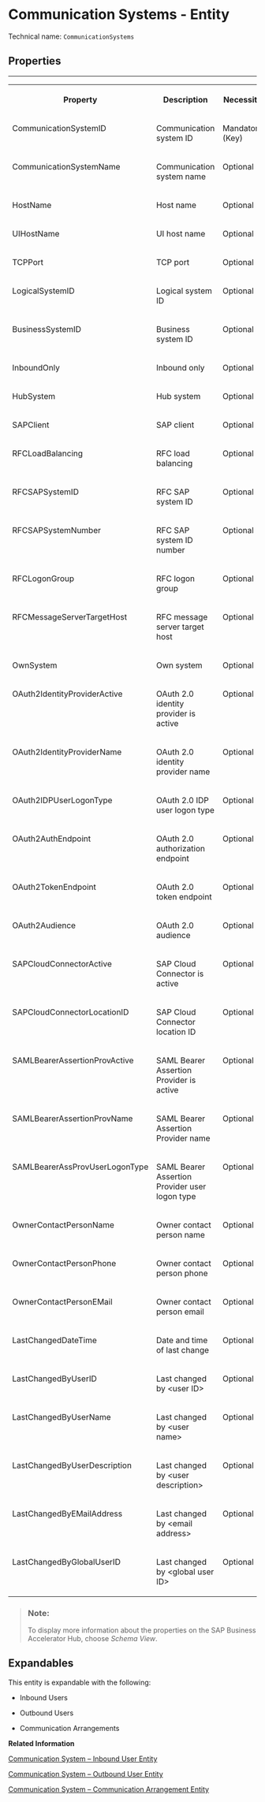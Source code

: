 <!-- loioe695a4a640a9455f9a3e18675d7084d0 -->

# Communication Systems - Entity





Technical name: `CommunicationSystems` 



<a name="loioe695a4a640a9455f9a3e18675d7084d0__CommunicationSystemsEntity"/>

## Properties

****


<table>
<tr>
<th valign="top">

Property

</th>
<th valign="top">

Description

</th>
<th valign="top">

Necessity

</th>
</tr>
<tr>
<td valign="top">

CommunicationSystemID

</td>
<td valign="top">

Communication system ID

</td>
<td valign="top">

Mandatory \(Key\)

</td>
</tr>
<tr>
<td valign="top">

CommunicationSystemName

</td>
<td valign="top">

Communication system name

</td>
<td valign="top">

Optional

</td>
</tr>
<tr>
<td valign="top">

HostName

</td>
<td valign="top">

Host name

</td>
<td valign="top">

Optional

</td>
</tr>
<tr>
<td valign="top">

UIHostName

</td>
<td valign="top">

UI host name

</td>
<td valign="top">

Optional

</td>
</tr>
<tr>
<td valign="top">

TCPPort

</td>
<td valign="top">

TCP port

</td>
<td valign="top">

Optional

</td>
</tr>
<tr>
<td valign="top">

LogicalSystemID

</td>
<td valign="top">

Logical system ID

</td>
<td valign="top">

Optional

</td>
</tr>
<tr>
<td valign="top">

BusinessSystemID

</td>
<td valign="top">

Business system ID

</td>
<td valign="top">

Optional

</td>
</tr>
<tr>
<td valign="top">

InboundOnly

</td>
<td valign="top">

Inbound only

</td>
<td valign="top">

Optional

</td>
</tr>
<tr>
<td valign="top">

HubSystem

</td>
<td valign="top">

Hub system

</td>
<td valign="top">

Optional

</td>
</tr>
<tr>
<td valign="top">

SAPClient

</td>
<td valign="top">

SAP client

</td>
<td valign="top">

Optional

</td>
</tr>
<tr>
<td valign="top">

RFCLoadBalancing

</td>
<td valign="top">

RFC load balancing

</td>
<td valign="top">

Optional

</td>
</tr>
<tr>
<td valign="top">

RFCSAPSystemID

</td>
<td valign="top">

RFC SAP system ID

</td>
<td valign="top">

Optional

</td>
</tr>
<tr>
<td valign="top">

RFCSAPSystemNumber

</td>
<td valign="top">

RFC SAP system ID number

</td>
<td valign="top">

Optional

</td>
</tr>
<tr>
<td valign="top">

RFCLogonGroup

</td>
<td valign="top">

RFC logon group

</td>
<td valign="top">

Optional

</td>
</tr>
<tr>
<td valign="top">

RFCMessageServerTargetHost

</td>
<td valign="top">

RFC message server target host

</td>
<td valign="top">

Optional

</td>
</tr>
<tr>
<td valign="top">

OwnSystem

</td>
<td valign="top">

Own system

</td>
<td valign="top">

Optional

</td>
</tr>
<tr>
<td valign="top">

OAuth2IdentityProviderActive

</td>
<td valign="top">

OAuth 2.0 identity provider is active

</td>
<td valign="top">

Optional

</td>
</tr>
<tr>
<td valign="top">

OAuth2IdentityProviderName

</td>
<td valign="top">

OAuth 2.0 identity provider name

</td>
<td valign="top">

Optional

</td>
</tr>
<tr>
<td valign="top">

OAuth2IDPUserLogonType

</td>
<td valign="top">

OAuth 2.0 IDP user logon type

</td>
<td valign="top">

Optional

</td>
</tr>
<tr>
<td valign="top">

OAuth2AuthEndpoint

</td>
<td valign="top">

OAuth 2.0 authorization endpoint

</td>
<td valign="top">

Optional

</td>
</tr>
<tr>
<td valign="top">

OAuth2TokenEndpoint

</td>
<td valign="top">

OAuth 2.0 token endpoint

</td>
<td valign="top">

Optional

</td>
</tr>
<tr>
<td valign="top">

OAuth2Audience

</td>
<td valign="top">

OAuth 2.0 audience

</td>
<td valign="top">

Optional

</td>
</tr>
<tr>
<td valign="top">

SAPCloudConnectorActive

</td>
<td valign="top">

SAP Cloud Connector is active

</td>
<td valign="top">

Optional

</td>
</tr>
<tr>
<td valign="top">

SAPCloudConnectorLocationID

</td>
<td valign="top">

SAP Cloud Connector location ID

</td>
<td valign="top">

Optional

</td>
</tr>
<tr>
<td valign="top">

SAMLBearerAssertionProvActive

</td>
<td valign="top">

SAML Bearer Assertion Provider is active

</td>
<td valign="top">

Optional

</td>
</tr>
<tr>
<td valign="top">

SAMLBearerAssertionProvName

</td>
<td valign="top">

SAML Bearer Assertion Provider name

</td>
<td valign="top">

Optional

</td>
</tr>
<tr>
<td valign="top">

SAMLBearerAssProvUserLogonType

</td>
<td valign="top">

SAML Bearer Assertion Provider user logon type

</td>
<td valign="top">

Optional

</td>
</tr>
<tr>
<td valign="top">

OwnerContactPersonName

</td>
<td valign="top">

Owner contact person name

</td>
<td valign="top">

Optional

</td>
</tr>
<tr>
<td valign="top">

OwnerContactPersonPhone

</td>
<td valign="top">

Owner contact person phone

</td>
<td valign="top">

Optional

</td>
</tr>
<tr>
<td valign="top">

OwnerContactPersonEMail

</td>
<td valign="top">

Owner contact person email

</td>
<td valign="top">

Optional

</td>
</tr>
<tr>
<td valign="top">

LastChangedDateTime

</td>
<td valign="top">

Date and time of last change

</td>
<td valign="top">

Optional

</td>
</tr>
<tr>
<td valign="top">

LastChangedByUserID

</td>
<td valign="top">

Last changed by <user ID\>

</td>
<td valign="top">

Optional

</td>
</tr>
<tr>
<td valign="top">

LastChangedByUserName

</td>
<td valign="top">

Last changed by <user name\>

</td>
<td valign="top">

Optional

</td>
</tr>
<tr>
<td valign="top">

LastChangedByUserDescription

</td>
<td valign="top">

Last changed by <user description\>

</td>
<td valign="top">

Optional

</td>
</tr>
<tr>
<td valign="top">

LastChangedByEMailAddress

</td>
<td valign="top">

Last changed by <email address\>

</td>
<td valign="top">

Optional

</td>
</tr>
<tr>
<td valign="top">

LastChangedByGlobalUserID

</td>
<td valign="top">

Last changed by <global user ID\>

</td>
<td valign="top">

Optional

</td>
</tr>
</table>



> ### Note:  
> To display more information about the properties on the SAP Business Accelerator Hub, choose *Schema View*.



<a name="loioe695a4a640a9455f9a3e18675d7084d0__section_jys_zxd_gyb"/>

## Expandables

This entity is expandable with the following:

-   Inbound Users

-   Outbound Users

-   Communication Arrangements


**Related Information**  


[Communication System – Inbound User Entity](communication-system-inbound-user-entity-15b28bb.md)

[Communication System – Outbound User Entity](communication-system-outbound-user-entity-3489b56.md)

[Communication System – Communication Arrangement Entity](communication-system-communication-arrangement-entity-f0d4cba.md)

